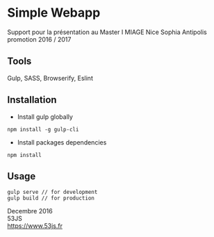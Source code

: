 # Simple Webapp 
Support pour la présentation au Master I MIAGE Nice Sophia Antipolis promotion 2016 / 2017
## Tools
Gulp, SASS, Browserify, Eslint    

## Installation

- Install gulp globally   

```
npm install -g gulp-cli
```

- Install packages dependencies 
```
npm install
```

## Usage
```
gulp serve // for development
gulp build // for production
```


Decembre 2016    
53JS    
https://www.53js.fr    
